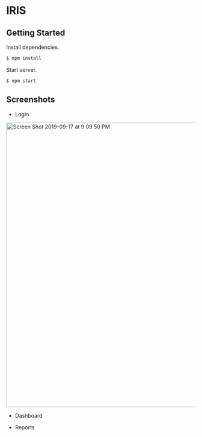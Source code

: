 # IRIS

## Getting Started
Install dependencies.

```bash
$ npm install
```

Start server.

```bash
$ npm start
```

## Screenshots
- Login
<img width="755" alt="Screen Shot 2019-09-17 at 9 09 50 PM" src="https://user-images.githubusercontent.com/6985314/65140596-7ad4b300-da41-11e9-8800-1c2756e030ca.png">

- Dashboard

- Reports
